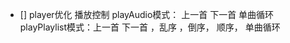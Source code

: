 - [] player优化 
    播放控制 
    playAudio模式： 上一首 下一首 单曲循环
    playPlaylist模式：上一首 下一首 ，乱序 ，倒序， 顺序， 单曲循环
